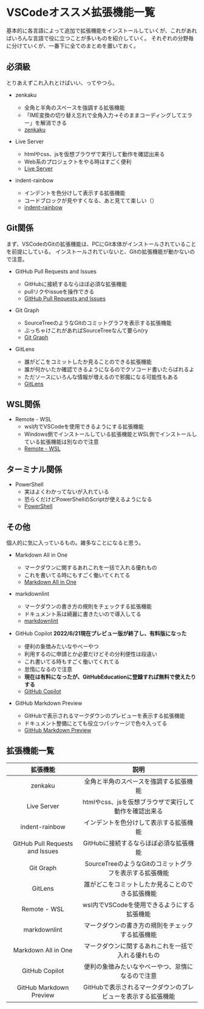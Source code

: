 # VSCodeオススメ拡張機能一覧

基本的に各言語によって追加で拡張機能をインストールしていくが、これがあればいろんな言語で役に立つことが多いものを紹介していく。
それぞれの分野毎に分けていくが、一番下に全てのまとめを置いておく。

## 必須級

とりあえずこれ入れとけばいい、ってやつら。

- zenkaku
  - 全角と半角のスペースを強調する拡張機能
  - 「IME変換の切り替え忘れで全角入力→そのままコーディングしてエラー」を解消できる
  - [zenkaku](https://marketplace.visualstudio.com/items?itemName=mosapride.zenkaku)

- Live Server
  - htmlやcss、jsを仮想ブラウザで実行して動作を確認出来る
  - Web系のプロジェクトをやる時はすごく便利
  - [Live Server](https://marketplace.visualstudio.com/items?itemName=ritwickdey.LiveServer)

- indent-rainbow
  - インデントを色分けして表示する拡張機能
  - コードブロックが見やすくなる、あと見てて楽しい（）
  - [indent-rainbow](https://marketplace.visualstudio.com/items?itemName=oderwat.indent-rainbow)

## Git関係

まず、VSCodeのGitの拡張機能は、PCにGit本体がインストールされていることを前提にしている。
インストールされていないと、Gitの拡張機能が動かないので注意。

- GitHub Pull Requests and Issues
  - GitHubに接続するならほぼ必須な拡張機能
  - pullリクやissueを操作できる
  - [GitHub Pull Requests and Issues](https://marketplace.visualstudio.com/items?itemName=GitHub.vscode-pull-request-github)

- Git Graph
  - SourceTreeのようなGitのコミットグラフを表示する拡張機能
  - ぶっちゃけこれがあればSourceTreeなんて要らn(ry
  - [Git Graph](https://marketplace.visualstudio.com/items?itemName=mhutchie.git-graph)

- GitLens
  - 誰がどこをコミットしたか見ることのできる拡張機能
  - 誰が何かいたか確認できるようになるのでクソコード書いたらばれるよ
  - ただソースにいろんな情報が増えるので邪魔になる可能性もある
  - [GitLens](https://marketplace.visualstudio.com/items?itemName=eamodio.gitlens)

## WSL関係

- Remote - WSL
  - wsl内でVSCodeを使用できるようにする拡張機能
  - Windows側でインストールしている拡張機能とWSL側でインストールしている拡張機能は別なので注意
  - [Remote - WSL](https://marketplace.visualstudio.com/items?itemName=ms-vscode-remote.remote-wsl)

## ターミナル関係

- PowerShell
  - 実はよくわかってないが入れている
  - 恐らくだけどPowerShellのScriptが使えるようになる
  - [PowerShell](https://marketplace.visualstudio.com/items?itemName=ms-vscode.PowerShell)

## その他

個人的に気に入っているもの。雑多なことになると思う。

- Markdown All in One
  - マークダウンに関するあれこれを一括で入れる優れもの
  - これを書いてる時にもすごく働いてくれてる
  - [Markdown All in One](https://marketplace.visualstudio.com/items?itemName=yzhang.markdown-all-in-one)

- markdownlint
  - マークダウンの書き方の規則をチェックする拡張機能
  - ドキュメント系は綺麗に書きたいので導入してる
  - [markdownlint](https://marketplace.visualstudio.com/items?itemName=DavidAnson.vscode-markdownlint)

- GitHub Copilot **2022/6/21現在プレビュー版が終了し、有料版になった**
  - 便利の象徴みたいなやべーやつ
  - 利用するのに申請とか必要だけどその分利便性は段違い
  - これ書いてる時もすごく働いてくれてる
  - 怠惰になるので注意
  - **現在は有料になったが、GitHubEducationに登録すれば無料で使えたりする**
  - [GitHub Copilot](https://marketplace.visualstudio.com/items?itemName=GitHub.copilot)

- GitHub Markdown Preview
  - GitHubで表示されるマークダウンのプレビューを表示する拡張機能
  - ドキュメント整備にとても役立つパッケージで色々入ってる
  - [GitHub Markdown Preview](https://marketplace.visualstudio.com/items?itemName=bierner.github-markdown-preview)

## 拡張機能一覧

|            拡張機能             |                          説明                           |
| :-----------------------------: | :-----------------------------------------------------: |
|             zenkaku             |         全角と半角のスペースを強調する拡張機能          |
|           Live Server           |  htmlやcss、jsを仮想ブラウザで実行して動作を確認出来る  |
|         indent-rainbow          |         インデントを色分けして表示する拡張機能          |
| GitHub Pull Requests and Issues |         GitHubに接続するならほぼ必須な拡張機能          |
|            Git Graph            | SourceTreeのようなGitのコミットグラフを表示する拡張機能 |
|             GitLens             |    誰がどこをコミットしたか見ることのできる拡張機能     |
|          Remote - WSL           |       wsl内でVSCodeを使用できるようにする拡張機能       |
|          markdownlint           |    マークダウンの書き方の規則をチェックする拡張機能     |
|       Markdown All in One       |   マークダウンに関するあれこれを一括で入れる優れもの    |
|         GitHub Copilot          |    便利の象徴みたいなやべーやつ、怠惰になるので注意     |
| GitHub Markdown Preview        |   GitHubで表示されるマークダウンのプレビューを表示する拡張機能 |
